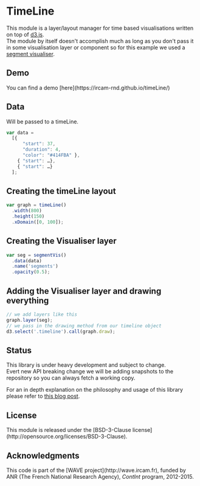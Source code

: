 # TimeLine

This module is a layer/layout manager for time based visualisations written on top of [d3.js](http://d3js.org/).  
The module by itself doesn't accomplish much as long as you don't pass it in some visualisation layer or component so for this example we used a [segment visualiser](https://github.com/ircam-rnd/segment-vis).

<div class="only-readme">
<h2>Demo</h2>
<p>You can find a demo [here](https://ircam-rnd.github.io/timeLine/)</p>
</div>

<div class="timeline"></div>

## Data
Will be passed to a timeLine.
```js
var data = 
  [{
      "start": 37,
      "duration": 4,
      "color": "#414FBA" },
    { "start": …},
    { "start": …}
  ];
```

## Creating the timeLine layout
```js
var graph = timeLine()
  .width(800)
  .height(150)
  .xDomain([0, 100]);

```


## Creating the Visualiser layer
```js
var seg = segmentVis()
  .data(data)
  .name('segments')
  .opacity(0.5);
```

## Adding the Visualiser layer and drawing everything
```js
// we add layers like this
graph.layer(seg);
// we pass in the drawing method from our timeline object
d3.select('.timeline').call(graph.draw);

```

## Status

This library is under heavy development and subject to change.  
Evert new API breaking change we will be adding snapshots to the repository so you can always fetch a working copy.

For an in depth  explanation on the philosophy and usage of this library please refer to [this blog post](http://wave.ircam.fr/publications/visual-tools/).

<div class="only-readme">
<h2>License</h2>
<p>This module is released under the [BSD-3-Clause license](http://opensource.org/licenses/BSD-3-Clause).</p>

<h2>Acknowledgments</h2>
<p>This code is part of the [WAVE project](http://wave.ircam.fr), funded by ANR (The French National Research Agency), <em>ContInt</em> program, 2012-2015.</p>
</div>

<script src="http://d3js.org/d3.v3.min.js" charset="utf-8"></script>
<script src="https://rawgit.com/ircam-rnd/segment-vis/master/segment-vis.min.js"></script>
<script src="https://rawgit.com/ircam-rnd/timeLine/master/timeLine.min.js"></script>
<script>

    var data = [{
                    "start": 0,
                    "duration": 4,
                    "color": "#414FBA"
                  }, {
                    "start": 5,
                    "duration": 7,
                    "color": "#2A2E68"
                  }, {
                    "start": 18,
                    "duration": 9,
                    "color": "#5A281E"
                  }, {
                    "start": 30,
                    "duration": 7,
                    "color": "#BE7C7A"
                  }, {
                    "start": 16,
                    "duration": 6,
                    "color": "#BE7C7A"
                  }, {
                    "start": 8,
                    "duration": 3,
                    "color": "#2A2E68"
                  }, {
                    "start": 1,
                    "duration": 4,
                    "color": "#C52599"
                  }, {
                    "start": 63,
                    "duration": 9,
                    "color": "#CA56F4"
                  }, {
                    "start": 90,
                    "duration": 9,
                    "color": "#5A281E"
                  }, {
                    "start": 20,
                    "duration": 6,
                    "color": "#CA56F4"
                  }];

    document.addEventListener('DOMContentLoaded', function() {
      
      document.querySelector('.timeline').innerHTML = '';
      
      // Timeline
      // --------
      var graph = timeLine()
        .width(750)
        .height(150)
        .xDomain([0, 100]);

      // segments layer
      // --------------
      graph.layer(
        segmentVis()
        .data(data)
        .name('segments')
        .opacity(0.5));

      d3.select('.timeline').call(graph.draw);

    });
  </script>